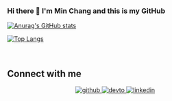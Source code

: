### Hi there 👋  I'm Min Chang and this is my GitHub

[![Anurag's GitHub stats](https://github-readme-stats.vercel.app/api?username=M-H-Chang&show_icons=true&theme=nord)](https://github.com/M-H-Chang/)

[![Top Langs](https://github-readme-stats.vercel.app/api/top-langs/?username=M-H-Chang&layout=compact&theme=nord)](https://github.com/M-H-Chang/)

<br/>  


## Connect with me  
<div align="center">
<a href="https://github.com/M-H-Chang" target="_blank">
<img src=https://img.shields.io/badge/github-%2324292e.svg?&style=for-the-badge&logo=github&logoColor=white alt=github style="margin-bottom: 5px;" />
</a>
<a href="https://dev.to/dkmc1" target="_blank">
<img src=https://img.shields.io/badge/dev.to-%2308090A.svg?&style=for-the-badge&logo=dev.to&logoColor=white alt=devto style="margin-bottom: 5px;" />
</a>
<a href="https://www.linkedin.com/in/minchangmcli/" target="_blank">
<img src=https://img.shields.io/badge/linkedin-%231E77B5.svg?&style=for-the-badge&logo=linkedin&logoColor=white alt=linkedin style="margin-bottom: 5px;" />
</a>
</div>  
  

<br/>  
<!--
**M-H-Chang/M-H-Chang** is a ✨ _special_ ✨ repository because its `README.md` (this file) appears on your GitHub profile.
Here are some ideas to get you started:
- 🔭 I’m currently working on ...
- 🌱 I’m currently learning ...
- 👯 I’m looking to collaborate on ...
- 🤔 I’m looking for help with ...
- 💬 Ask me about ...
- 📫 How to reach me: ...
- 😄 Pronouns: ...
- ⚡ Fun fact: ...
-->
